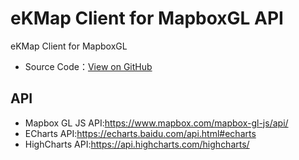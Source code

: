 # eKMap Client for MapboxGL API
eKMap Client for MapboxGL


*   Source Code：<a href="https://github.com/eKMap/ekmap-client/tree/master/src/mapboxgl" target="_blank">View on GitHub</a>

## API

*   Mapbox GL JS API:<a href="https://www.mapbox.com/mapbox-gl-js/api/" target="_blank">https://www.mapbox.com/mapbox-gl-js/api/</a>
*   ECharts API:<a href="https://echarts.baidu.com/api.html#echarts" target="_blank">https://echarts.baidu.com/api.html#echarts</a>
*   HighCharts API:<a href="https://api.highcharts.com/highcharts/" target="_blank">https://api.highcharts.com/highcharts/</a>
